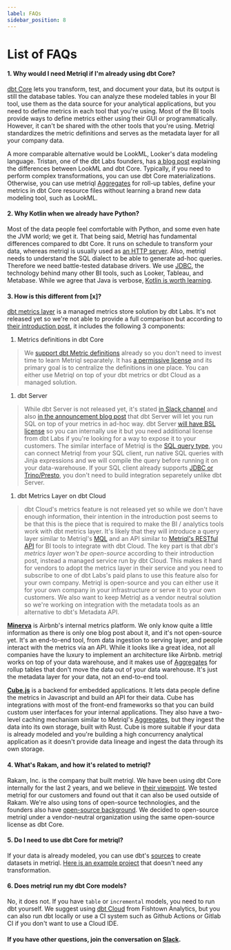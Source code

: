 ```yaml
---
label: FAQs
sidebar_position: 8
---
```


# List of FAQs

#### 1. Why would I need Metriql if I'm already using dbt Core?

[dbt Core](https://www.getdbt.com) lets you transform, test, and document your data, but its output is still the database tables. You can analyze these modeled tables in your BI tool, use them as the data source for your analytical applications, but you need to define metrics in each tool that you're using. Most of the BI tools provide ways to define metrics either using their GUI or programmatically. However, it can't be shared with the other tools that you're using. Metriql standardizes the metric definitions and serves as the metadata layer for all your company data. 

A more comparable alternative would be LookML, Looker's data modeling language. Tristan, one of the dbt Labs founders, has [a blog post](https://blog.getdbt.com/-how-do-you-decide-what-to-model-in-dbt-vs-lookml--/) explaining the differences between LookML and dbt Core. Typically, if you need to perform complex transformations, you can use dbt Core materializations. Otherwise, you can use metriql [Aggregates](/introduction/aggregates) for roll-up tables, define your metrics in dbt Core resource files without learning a brand new data modeling tool, such as LookML.

#### 2. Why Kotlin when we already have Python?

Most of the data people feel comfortable with Python, and some even hate the JVM world; we get it. That being said, Metriql has fundamental differences compared to dbt Core. It runs on schedule to transform your data, whereas metriql is usually used as [an HTTP server](/rest-api). Also, metriql needs to understand the SQL dialect to be able to generate ad-hoc queries. Therefore we need battle-tested database drivers. We use [JDBC](https://en.wikipedia.org/wiki/Java_Database_Connectivity), the technology behind many other BI tools, such as Looker, Tableau, and Metabase. While we agree that Java is verbose, [Kotlin is worth learning](https://github.com/Khan/kotlin-for-python-developers).

#### 3. How is this different from [x]?
[dbt metrics layer](https://docs.getdbt.com/docs/dbt-cloud/using-dbt-cloud/cloud-metrics-layer) is a managed metrics store solution by dbt Labs. It's not released yet so we're not able to provide a full comparison but according to [their introduction post](https://blog.getdbt.com/licensing-dbt/), it includes the following 3 components:

1. Metrics definitions in dbt Core
> We [support dbt Metric definitions](/introduction/creating-datasets#create-datasets-from-dbt-metrics) already so you don't need to invest time to learn Metriql separately. It has [a permissive license](https://github.com/dbt-labs/dbt-core/blob/main/License.md) and its primary goal is to centralize the definitions in one place. You can either use Metriql on top of your dbt metrics or dbt Cloud as a managed solution.

1. dbt Server
> While dbt Server is not released yet, it's stated [in Slack channel](https://getdbt.slack.com/archives/C02CCBBBR1D) and also [in the announcement blog post](https://blog.getdbt.com/licensing-dbt/) that dbt Server will let you run SQL on top of your metrics in ad-hoc way. dbt Server [will have BSL license](https://blog.getdbt.com/licensing-dbt/) so you can internally use it but you need additional license from dbt Labs if you're looking for a way to expose it to your customers. The similar interface of Metriql is the [SQL query type](https://metriql.com/query/sql), you can connect Metriql from your SQL client, run native SQL queries with Jinja expressions and we will compile the query before running it on your data-warehouse. If your SQL client already supports [JDBC or Trino/Presto](https://metriql.com/integrations/jdbc-driver), you don't need to build integration separetely unlike dbt Server.

1. dbt Metrics Layer on dbt Cloud
> dbt Cloud's metrics feature is not released yet so while we don't have enough information, their intention in the introduction post seems to be that this is the piece that is required to make the BI / analytics tools work with dbt metrics layer. It's likely that they will introduce a query layer similar to Metriql's [MQL](https://metriql.com/query/mql) and an API similar to [Metriql's RESTful API](https://metriql.com/integrations/rest-api) for BI tools to integrate with dbt Cloud. The key part is that *dbt's metrics layer won't be open-source* according to their introduction post, instead a managed service run by dbt Cloud. This makes it hard for vendors to adopt the metrics layer in their service and you need to subscribe to one of dbt Labs's paid plans to use this feature also for your own company. Metriql is open-source and you can either use it for your own company in your infrastructure or serve it to your own customers. We also want to keep Metriql as a vendor neutral solution so we're working on integration with the metadata tools as an alternative to dbt's Metadata API.

[<b>Minerva</b>](https://medium.com/airbnb-engineering/how-airbnb-achieved-metric-consistency-at-scale-f23cc53dea70) is Airbnb's internal metrics platform. We only know quite a little information as there is only one blog post about it, and it's not open-source yet. It's an end-to-end tool, from data ingestion to serving layer, and people interact with the metrics via an API. While it looks like a great idea, not all companies have the luxury to implement an architecture like Airbnb. metriql works on top of your data warehouse, and it makes use of [Aggregates](/introduction/aggregates) for rollup tables that don't move the data out of your data warehouse. It's just the metadata layer for your data, not an end-to-end tool. 

[<b>Cube.js</b>](http://cube.dev) is a backend for embedded applications. It lets data people define the metrics in Javascript and build an API for their data. Cube has integrations with most of the front-end frameworks so that you can build custom user interfaces for your internal applications. They also have a two-level caching mechanism similar to Metriql's [Aggregates](/introduction/aggregates), but they ingest the data into its own storage, built with Rust. Cube is more suitable if your data is already modeled and you're building a high concurrency analytical application as it doesn't provide data lineage and ingest the data through its own storage. 

#### 4. What's Rakam, and how it's related to metriql?

Rakam, Inc. is the company that built metriql. We have been using dbt Core internally for the last 2 years, and we believe in [their viewpoint](https://docs.getdbt.com/docs/about/viewpoint). We tested metriql for our customers and found out that it can also be used outside of Rakam. We're also using tons of open-source technologies, and the founders also have [open-source background](https://github.com/rakam-io/rakam-api). We decided to open-source metriql under a vendor-neutral organization using the same open-source license as dbt Core.

#### 5. Do I need to use dbt Core for metriql?

If your data is already modeled, you can use dbt's [sources](https://docs.getdbt.com/docs/building-a-dbt-project/using-sources) to create datasets in metriql. [Here is an example project](https://github.com/rakam-recipes/tenjin) that doesn't need any transformation.

#### 6. Does metriql run my dbt Core models?

No, it does not. If you have `table` or `incremental` models, you need to run dbt yourself. We suggest using [dbt Cloud](https://cloud.getdbt.com/) from Fishtown Analytics, but you can also run dbt locally or use a CI system such as Github Actions or Gitlab CI if you don't want to use a Cloud IDE.

#### If you have other questions, join the conversation on [Slack](https://join.slack.com/t/metriql/shared_invite/zt-tz1nzvyd-ker8LGcBQmzrwvfAkFO1qQ).
